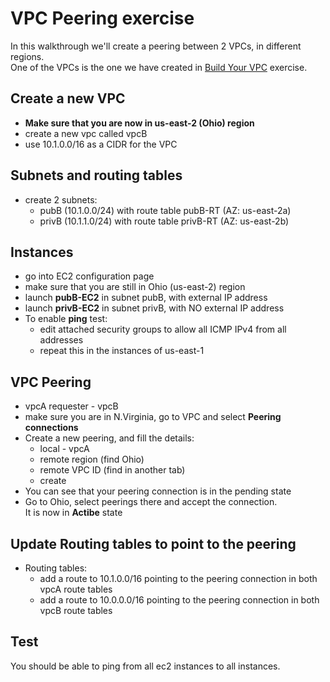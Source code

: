 # VPC Peering exercise

In this walkthrough we'll create a peering between 2 VPCs, in different regions.  
One of the VPCs is the one we have created in [Build Your VPC](https://github.com/YuvalShaul/aws/blob/main/VPC/build-your-vpc.md) exercise.  


## Create a new VPC 

- **Make sure that you are now in us-east-2 (Ohio) region**
- create a new vpc called vpcB
- use 10.1.0.0/16 as a CIDR for the VPC

## Subnets and routing tables

- create 2 subnets:
  - pubB (10.1.0.0/24) with route table pubB-RT (AZ: us-east-2a)
  - privB (10.1.1.0/24) with route table privB-RT (AZ: us-east-2b)

## Instances

- go into EC2 configuration page
- make sure that you are still in Ohio (us-east-2) region
- launch **pubB-EC2** in subnet pubB, with external IP address
- launch **privB-EC2** in subnet privB, with NO external IP address
- To enable **ping** test:
  - edit attached security groups to allow all ICMP IPv4 from all addresses
  - repeat this in the instances of us-east-1

## VPC Peering

- vpcA requester - vpcB
- make sure you are in N.Virginia, go to VPC and select **Peering connections**
- Create a new peering, and fill the details:
  - local - vpcA
  - remote region (find Ohio)
  - remote VPC ID (find in another tab)
  - create
- You can see that your peering connection is in the pending state
- Go to Ohio, select peerings there and accept the connection.  
It is now in **Actibe** state

## Update Routing tables to point to the peering

- Routing tables:
  - add a route to 10.1.0.0/16 pointing to the peering connection in both vpcA route tables
  - add a route to 10.0.0.0/16 pointing to the peering connection in both vpcB route tables

## Test

You should be able to ping from all ec2 instances to all instances.

